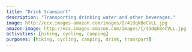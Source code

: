 ```yaml
---
title: "Drink transport"
description: "Transporting drinking water and other beverages."
image: http://ecx.images-amazon.com/images/I/41dqkBeCVLL.jpg
amazon-image: http://ecx.images-amazon.com/images/I/41dqkBeCVLL.jpg
activities: [hiking, cycling, camping]
purposes: [hiking, cycling, camping, drink, transport]
---
```

